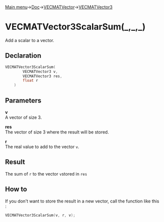 [Main menu](../../../../Readme.md)->[Doc](../../../VECMATKit.md)->[VECMATVector](../../VECMATVector.md)->[VECMATVector3](../../VECMATVector3.md)

# VECMATVector3ScalarSum(\_,\_,\_)
Add a scalar to a vector.

## **Declaration**
```C
VECMATVector3ScalarSum(
        VECMATVector3 v,
        VECMATVector3 res,
        float r
    )
```


## **Parameters**
**v**  
A vector of size 3.

**res**  
The vector of size 3 where the result will be stored.

**r**  
The real value to add to the vector `v`.

## **Result**
The sum of `r` to the vector `v`stored in `res`

## **How to**
If you don't want to store the result in a new vector, call the function like this :
```C
VECMATVector3ScalarSum(v, r, v);
```
